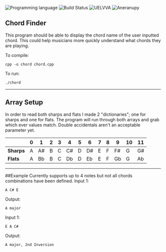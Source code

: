 <!-- using shields.io for status buttons -->
![Programming language](https://img.shields.io/badge/Language-C++-black.svg)
![Build Status](https://img.shields.io/badge/Build-Passing-green.svg)
![UELVVA](https://img.shields.io/badge/Version-v0.3-blue.svg?style=flat)
![Aneranupy](https://img.shields.io/badge/Aneranupy-Critical-ff69b4.svg?style=flat)


## Chord Finder

This program should be able to display the chord name of the user inputted chord.
This could help musicians more quickly understand what chords they are playing.

To compile:

    cpp -o chord chord.cpp

To run:

    ./chord
    
    
---
## Array Setup
In order to read both sharps and flats I made 2 "dictionaries"; one for sharps and one for flats.
The program will run through both arrays and grab which ever values match. Double accidentals aren't an acceptable parameter yet.

|  | 0 | 1 | 2 | 3 | 4 | 5 | 6 | 7 | 8 | 9 | 10 | 11 |
| --- | --- | --- | --- | --- | --- | --- | --- | --- | --- | --- | --- | --- |
| **Sharps** | A | A# | B | C | C# | D | D# | E | F | F# | G | G# |
| **Flats** | A | Bb | B | C | Db | D | Eb | E | F | Gb | G | Ab |
---
##Example
Currently supports up to 4 notes but not all chords combinations have been defined.
Input 1:

	A C# E
	
Output:

	A major

Input 1:

	E A C#
	
Output:

	A major, 2nd Inversion